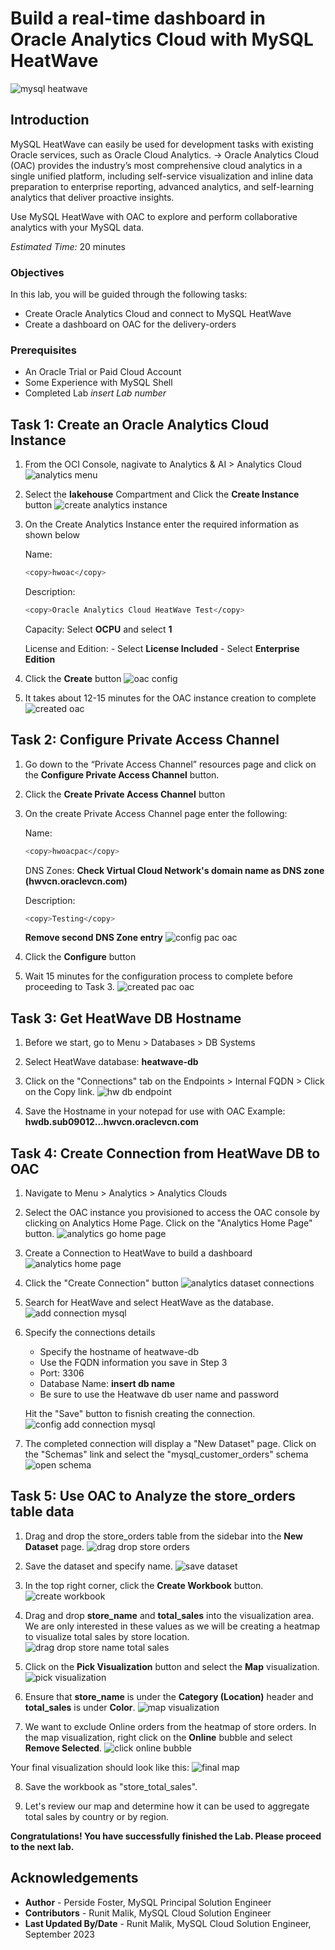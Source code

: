# Build a real-time dashboard in Oracle Analytics Cloud with MySQL HeatWave

![mysql heatwave](./images/mysql-heatwave-logo.jpeg " mysql heatwave")

## Introduction

MySQL HeatWave can easily be used for development tasks with existing Oracle services, such as Oracle Cloud Analytics. -> Oracle Analytics Cloud (OAC) provides the industry’s most comprehensive cloud analytics in a single unified platform, including self-service visualization and inline data preparation to enterprise reporting, advanced analytics, and self-learning analytics that deliver proactive insights.

Use MySQL HeatWave with OAC to explore and perform collaborative analytics with your MySQL data.

_Estimated Time:_ 20 minutes


### Objectives

In this lab, you will be guided through the following tasks:

- Create Oracle Analytics Cloud and connect to MySQL HeatWave
- Create a dashboard on OAC for the delivery-orders

### Prerequisites

- An Oracle Trial or Paid Cloud Account
- Some Experience with MySQL Shell
- Completed Lab *insert Lab number*

## Task 1: Create an Oracle Analytics Cloud Instance

1. From the OCI Console, nagivate to Analytics & AI > Analytics Cloud
    ![analytics menu](./images/analytics-menu.png " analytics menu")

2. Select the **lakehouse** Compartment and Click the **Create Instance** button
    ![create analytics instance](./images/create-instance-oac.png " create analytics instance")
    
3. On the Create Analytics Instance enter the required information as shown below

    Name:
     ```bash
    <copy>hwoac</copy>
     ```

    Description:
    ```bash
    <copy>Oracle Analytics Cloud HeatWave Test</copy>
     ```

    Capacity: Select **OCPU** and select **1**

    License and Edition:
        - Select **License Included**
        - Select **Enterprise Edition**

4. Click the **Create** button
    ![oac config](./images/config-oac.png " oac config")

5. It takes about 12-15 minutes for the OAC instance creation to complete
    ![created oac](./images/created-oac.png " created oac")

## Task 2: Configure Private Access Channel

1. Go down to the “Private Access Channel” resources page and click on the **Configure Private Access Channel** button.

2. Click the **Create Private Access Channel** button

3. On the create Private Access Channel page enter the following:

    Name:
    ```bash
    <copy>hwoacpac</copy>
     ```

     DNS Zones: **Check Virtual Cloud Network's domain name as DNS zone (hwvcn.oraclevcn.com)**

    Description:
    ```bash
    <copy>Testing</copy>
     ```

     **Remove second DNS Zone entry**
    ![config pac oac](./images/config-pac-oac.png " config pac oac")

4. Click the **Configure** button

5. Wait 15 minutes for the configuration process to complete before proceeding to Task 3.
    ![created pac oac](./images/created-pac-oac.png " created pac oac")

## Task 3: Get HeatWave DB Hostname

1. Before we start, go to Menu > Databases > DB Systems

2. Select HeatWave database: **heatwave-db**

3. Click on the "Connections" tab on the Endpoints > Internal FQDN > Click on the Copy link.
    ![hw db endpoint](./images/hw-db-endpoint.png " hw db endpoint")

4. Save the Hostname in your notepad for use with OAC
    Example: **hwdb.sub09012...hwvcn.oraclevcn.com**

## Task 4: Create Connection from HeatWave DB to OAC

1. Navigate to Menu > Analytics > Analytics Clouds

2. Select the OAC instance you provisioned to access the OAC console by clicking on Analytics Home Page. Click on the "Analytics Home Page" button.
    ![analytics go home page](./images/analytics-go-home-page.png " analytics go home page")

3. Create a Connection to HeatWave to build a dashboard
    ![analytics home page](./images/analytics-home-page.png " analytics home page")

4. Click the "Create Connection" button
    ![analytics dataset connections](./images/analytics-dataset-connections.png " analytics dataset connections")

5. Search for HeatWave and select HeatWave as the database.
    ![add connection mysql](./images/add-connection-mysql.png " add connection mysql")

6. Specify the connections details
    - Specify the hostname of heatwave-db
    - Use the FQDN information you save in Step 3
    - Port: 3306
    - Database Name: **insert db name**
    - Be sure to use the Heatwave db user name and password

    Hit the "Save" button to fisnish creating the connection.
    ![config add connection mysql](./images/config-add-connection-mysql.png " config add connection mysql")

7. The completed connection will display a "New Dataset" page. Click on the "Schemas" link and select the "mysql_customer_orders" schema
    ![open schema](./images/open-schema.png " open schema")

## Task 5: Use OAC to Analyze the store_orders table data

1. Drag and drop the store_orders table from the sidebar into the **New Dataset** page.
    ![drag drop store orders](./images/drag-drop-store-orders.png " drag drop store orders")

2. Save the dataset and specify name.
    ![save dataset](./images/save-dataset.png " save dataset")

3. In the top right corner, click the **Create Workbook** button.
    ![create workbook](./images/create-workbook.png " create workbook")

4. Drag and drop **store_name** and **total_sales** into the visualization area. We are only interested in these values as we will be creating a heatmap to visualize total sales by store location. 
    ![drag drop store name total sales](./images/drag-drop-store-name-total-sales.png " drag drop store name total sales")

5. Click on the **Pick Visualization** button and select the **Map** visualization.
    ![pick visualization](./images/pick-visualization.png " pick visualization")

6. Ensure that **store_name** is under the **Category (Location)** header and **total_sales** is under **Color**.
    ![map visualization](./images/map-visualization.png " map visualization")

7. We want to exclude Online orders from the heatmap of store orders. In the map visualization, right click on the **Online** bubble and select **Remove Selected**.
    ![click online bubble](./images/click-online-bubble.png " click online bubble")

Your final visualization should look like this: 
    ![final map](./images/final-map.png " final map")

8. Save the workbook as "store_total_sales".

9. Let's review our map and determine how it can be used to aggregate total sales by country or by region. 


**Congratulations! You have successfully finished the Lab. Please proceed to the next lab.**


## Acknowledgements

- **Author** - Perside Foster, MySQL Principal Solution Engineer
- **Contributors** - Runit Malik, MySQL Cloud Solution Engineer
- **Last Updated By/Date** - Runit Malik, MySQL Cloud Solution Engineer, September 2023